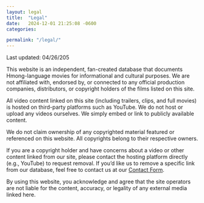 ```yaml
---
layout: legal
title:  "Legal"
date:   2024-12-01 21:25:08 -0600
categories:

permalink: "/legal/"
---
```


Last updated: 04/26/205


This website is an independent, fan-created database that documents Hmong-language movies for informational and cultural purposes. We are not affiliated with, endorsed by, or connected to any official production companies, distributors, or copyright holders of the films listed on this site.


All video content linked on this site (including trailers, clips, and full movies) is hosted on third-party platforms such as YouTube. We do not host or upload any videos ourselves. We simply embed or link to publicly available content.


We do not claim ownership of any copyrighted material featured or referenced on this website. All copyrights belong to their respective owners.


If you are a copyright holder and have concerns about a video or other content linked from our site, please contact the hosting platform directly (e.g., YouTube) to request removal. If you’d like us to remove a specific link from our database, feel free to contact us at our [Contact Form](https://forms.gle/wXPr6YyNa5qmJC9u7).


By using this website, you acknowledge and agree that the site operators are not liable for the content, accuracy, or legality of any external media linked here.